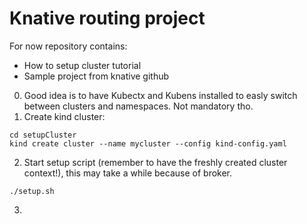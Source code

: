 # Knative routing project

For now repository contains:
* How to setup cluster tutorial
* Sample project from knative github

0. Good idea is to have Kubectx and Kubens installed to easly switch between clusters and namespaces. Not mandatory tho.
1. Create kind cluster:
```
cd setupCluster
kind create cluster --name mycluster --config kind-config.yaml 
```
2. Start setup script (remember to have the freshly created cluster context!), this may take a while because of broker.
```
./setup.sh
```
3. 